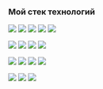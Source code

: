 ### Мой стек технологий

<img src="https://img.shields.io/badge/HTML-lightblue?style=for-the-badge&logo=HTML5&logoColor=red"/> <img src="https://img.shields.io/badge/CSS3-lightblue?style=for-the-badge&logo=CSS3&logoColor=563d7c"/> <img src="https://img.shields.io/badge/Sass-lightblue?style=for-the-badge&logo=Sass&logoColor=CC6699"/> <img src="https://img.shields.io/badge/Bootstrap-lightblue?style=for-the-badge&logo=Bootstrap&logoColor=7952B3"/> <img src="https://img.shields.io/badge/Tailwind CSS-lightblue?style=for-the-badge&logo=Tailwind CSS&logoColor=06B6D4"/>

<img src="https://img.shields.io/badge/JavaScript-lightblue?style=for-the-badge&logo=JavaScript&logoColor=F7DF1E"/> <img src="https://img.shields.io/badge/TypeScript-lightblue?style=for-the-badge&logo=TypeScript&logoColor=3178C6"/> <img src="https://img.shields.io/badge/React-lightblue?style=for-the-badge&logo=React&logoColor=61DAFB"/> <img src="https://img.shields.io/badge/Redux-lightblue?style=for-the-badge&logo=Redux&logoColor=764ABC"/>

<img src="https://img.shields.io/badge/Figma-lightblue?style=for-the-badge&logo=Figma&logoColor=F24E1E"/> <img src="https://img.shields.io/badge/Git-lightblue?style=for-the-badge&logo=Git&logoColor=F05032"/> <img src="https://img.shields.io/badge/npm-lightblue?style=for-the-badge&logo=npm&logoColor=CB3837"/> <img src="https://img.shields.io/badge/Node.js-lightblue?style=for-the-badge&logo=Node.js&logoColor=339933"/>

<img src="https://img.shields.io/badge/ESLint-lightblue?style=for-the-badge&logo=ESLint&logoColor=4B32C3"/> <img src="https://img.shields.io/badge/Prettier-lightblue?style=for-the-badge&logo=Prettier&logoColor=F7B93E"/> <img src="https://img.shields.io/badge/Storybook-lightblue?style=for-the-badge&logo=Storybook&logoColor=FF4785"/>
